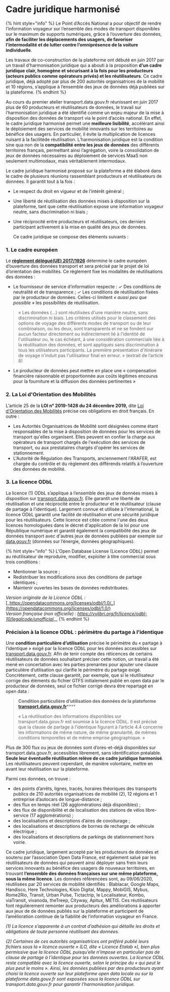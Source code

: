 # Cadre juridique harmonisé

{% hint style="info" %}
Le Point d’Accès National a pour objectif de rendre l’information voyageur sur l’ensemble des modes de transport disponibles sur le maximum de supports numériques, grâce à l’ouverture des données, **afin de faciliter les déplacements des usagers, de favoriser l’intermodalité et de lutter contre l’omniprésence de la voiture individuelle**.

Les travaux de co-construction de la plateforme ont débuté en juin 2017 par un travail d’harmonisation juridique qui a abouti à la proposition **d’un cadre juridique clair, homogène et sécurisant à la fois pour les producteurs \(acteurs publics comme opérateurs privés\) et les réutilisateurs**. Ce cadre juridique, déjà adopté par plus de 200 autorités organisatrices de la mobilité et 10 régions, s’applique à l’ensemble des jeux de données déjà publiées sur la plateforme.
{% endhint %}

Au cours du premier atelier transport.data.gouv.fr réunissant en juin 2017 plus de 60 producteurs et réutilisateurs de données, le travail sur l’harmonisation juridique a été identifié comme un enjeu majeur de la mise à disposition des données de transport via le point d’accès national. En effet, le cadre juridique harmonisé permet une **meilleure lisibilité**, accélérant ainsi le déploiement des services de mobilité innovants sur les territoires au bénéfice des usagers. En particulier, il évite la multiplication de licences nuisant à la facilitéde réutilisation. L’harmonisation juridique est la condition sine qua non de la **compatibilité entre les jeux de données** des différents territoires français, permettant ainsi l’agrégation, voire la consolidation de jeux de données nécessaires au déploiement de services MaaS non seulement multimodaux, mais véritablement intermodaux.

Le cadre juridique harmonisé proposé sur la plateforme a été élaboré dans le cadre de plusieurs réunions rassemblant producteurs et réutilisateurs de données. Il garantit tout à la fois :

* Le respect du droit en vigueur et de l’intérêt général ;
* Une liberté de réutilisation des données mises à disposition sur la plateforme, tant que cette réutilisation expose une information voyageur neutre, sans discrimination ni biais ;
* Une réciprocité entre producteurs et réutilisateurs, ces derniers participant activement à la mise en qualité des jeux de données.

  Ce cadre juridique se compose des éléments suivants :

### 1. Le cadre européen

Le [**règlement délégué\(UE\) 2017/1926**](https://eur-lex.europa.eu/legal-content/FR/TXT/HTML/?uri=CELEX:32017R1926&from=EN) détermine le cadre européen d’ouverture des données transport et sera précisé par le projet de loi d’orientation des mobilités. Ce règlement fixe les modalités de réutilisations des données :

* Le fournisseur de service d’information respecte :  ✓ Des conditions de neutralité et de transparence ; ✓ Les conditions de réutilisation fixées par le producteur de données. Celles-ci limitent _« aussi peu que possible »_ les possibilités de réutilisation.

> « Les données \(...\) sont réutilisées d'une manière neutre, sans discrimination ni biais. Les critères utilisés pour le classement des options de voyage des différents modes de transport ou de leur combinaison, ou les deux, sont transparents et ne se fondent sur aucun facteur directement ou indirectement lié à l'identité de l'utilisateur ou, le cas échéant, à une considération commerciale liée à la réutilisation des données, et sont appliqués sans discrimination à tous les utilisateurs participants. La première présentation d'itinéraire de voyage n'induit pas l'utilisateur final en erreur. » \(extrait de l’article 8\)

* Le producteur de données peut mettre en place une « compensation financière raisonnable et proportionnée aux coûts légitimes encourus pour la fourniture et la diffusion des données pertinentes »

### 2. La Loi d'Orientation des Mobilités

L'article 25 de la **LOI n° 2019-1428 du 24 décembre 2019,** dite [Loi d'Orientation des Mobilités](https://www.legifrance.gouv.fr/affichTexte.do;jsessionid=40D1F40917C134F8E36CD62F409DB040.tplgfr30s_1?cidTexte=JORFTEXT000039666574&categorieLien=id) précise ces obligations en droit français. En outre :

* Les Autorités Organisatrices de Mobilité sont désignées comme étant responsables de la mise à disposition de données pour les services de transport qu'elles organisent. Elles peuvent en confier la charge aux opérateurs de transport chargés de l'exécution des services de transport, ou aux prestataires chargés d'opérer les services de stationnement. 
* L'Autorité de Régulation des Transports, anciennement l'ARAFER, est chargée du contrôle et du règlement des différends relatifs à l’ouverture des données de mobilité. 

### 3. La licence ODbL

La licence \(1\) ODbL s’applique à l’ensemble des jeux de données mises à disposition sur [transport.data.gouv.fr](https://transport.data.gouv.fr/). Elle garantit une liberté de réutilisation et une réciprocité entre le producteur et le réutilisateur \(clause de partage à l’identique\). Largement connue et utilisée à l'international, la licence ODbL garantit une facilité de réutilisation et une sécurité juridique pour les réutilisateurs. Cette licence est citée comme l'une des deux licences homologuées dans le décret d'application de la loi pour une République numérique et garantit également la compatibilité des jeux de données transport avec d'autres jeux de données publiées par exemple sur [data.gouv.fr](https://www.data.gouv.fr/fr/) \(données sur l’énergie, données géographiques\).

{% hint style="info" %}
L'Open Database License \(Licence ODbL\) permet au réutilisateur de reproduire, modifier, exploiter à titre commercial sous trois conditions :

* Mentionner la source ;
* Redistribuer les modifications sous des conditions de partage identiques ;
* Maintenir ouvertes les bases de données redistribuées.

_Version originale de la Licence ODbL :_ [_https://opendatacommons.org/licenses/odbl/1.0/_](https://opendatacommons.org/licenses/odbl/1.0/)  
_Version française \(non officielle\) :_ [_https://vvlibri.org/fr/licence/odbl- 10/legalcode/unofficial_](https://vvlibri.org/fr/licence/odbl-%2010/legalcode/unofficial)\_\_
{% endhint %}

### Précision à la licence ODbL : périmètre du partage à l'identique

Une **condition particulière d’utilisation** précise le périmètre du « partage à l’identique » exigé par la licence ODbL pour les données accessibles sur [transport.data.gouv.fr](https://transport.data.gouv.fr/). Afin de tenir compte des réticences de certains réutilisateurs de données souhaitant préciser cette notion, un travail a été mené en concertation avec les parties prenantes pour ajouter une clause particulière d’utilisation qui clarifie le périmètre du partage exigé. Concrètement, cette clause garantit, par exemple, que si le réutilisateur corrige des éléments du fichier GTFS initialement publié en open data par le producteur de données, seul ce fichier corrigé devra être repartagé en open data :

> **Condition particulière d’utilisation des données de la plateforme** [**transport.data.gouv.fr**](https://transport.data.gouv.fr/)\*\*\*\*
>
> « La réutilisation des informations disponibles sur transport.data.gouv.fr est soumise à la licence ODbL. Il est précisé que la clause de partage à l’identique figurant à l’article 4.4 concerne les informations de même nature, de même granularité, de mêmes conditions temporelles et de même emprise géographique. »



Plus de 300 flux ou jeux de données sont d’ores-et-déjà disponibles sur transport.data.gouv.fr, accessibles librement, sans identification préalable. **Seule leur éventuelle réutilisation relève de ce cadre juridique harmonisé**. Les réutilisateurs peuvent cependant, de manière volontaire, mettre en avant leur réutilisation sur la plateforme.

Parmi ces données, on trouve :

* des points d’arrêts, lignes, tracés, horaires théoriques des transports publics de 210 autorités organisatrices de mobilité \(2\), 12 régions et 1 entreprise d’autocars de longue-distance ;
* des flux en temps réel \(26 agglomérations déjà disponibles\) ;
* des flux de disponibilité et de localisation des stations de vélos libre-service \(17 agglomérations\) ;
* des localisations et descriptions d’aires de covoiturage ;
* des localisations et descriptions de bornes de recharge de véhicule électrique ;
* des localisations et descriptions de parkings de stationnement hors voirie. 

Ce cadre juridique, largement accepté par les producteurs de données et soutenu par l’association Open Data France, est également salué par les réutilisateurs de données qui peuvent ainsi déployer sans frein leurs services innovants au bénéfice des usagers de nouveaux territoires, en trouvant **l’ensemble des données françaises sur une même plateforme, sous la même licence**. Les données référencées sont, au 09/06/2020, réutilisées par 20 services de mobilité identifiés : Blablacar, Google Maps, Handisco, Here Technologies, Kisio Digital, Mappy, MobiGIS, Mybus, Rome2Rio, Transit, Urban Pulse, Tictactrip, le Localisateur, Kombo, viaTransit, vivanoda, theTreep, Cityway, Apitux, METIS. Ces réutilisateurs font régulièrement remonter aux producteurs des améliorations à apporter aux jeux de de données publiés sur la plateforme et participent de l’amélioration continue de la fiabilité de l’information voyageur en France.



_\(1\) La licence s’apparente à un contrat d’adhésion qui détaille les droits et obligations de toute personne réutilisant des données._

_\(2\) Certaines de ces autorités organisatrices ont préféré publié leurs fichiers sous la « licence ouverte » \(LO, dite « Licence Etalab »\), bien plus permissive que la licence ODbL puisqu’elle n’impose en particulier pas de clause de partage à l’identique pour les données ouvertes. La licence ODbL reste compatible avec la licence ouverte, selon le principe du « qui peut le plus peut le moins ». Ainsi, les données publiées par des producteurs ayant choisi la licence ouverte sur leur plateforme open data locale ou sur la plateforme data.gouv.fr sont exposées sous la licence ODbL sur transport.data.gouv.fr pour garantir l’harmonisation juridique._


